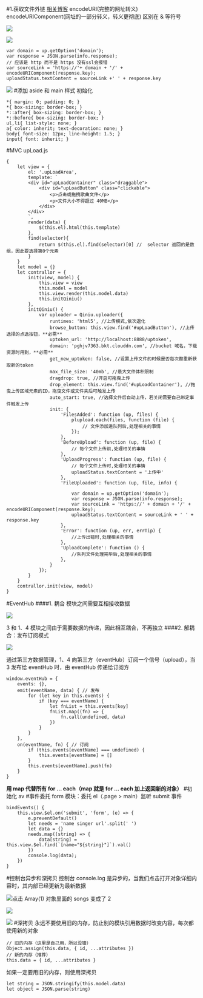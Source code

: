 #1.获取文件外链
[相关博客](https://www.jianshu.com/p/075f5567c9a1)
encodeURI(完整的网址转义)
encodeURIComponent(网址的一部分转义，转义更彻底)
区别在 & 等符号

![](https://upload-images.jianshu.io/upload_images/7094266-9e0890c5b2b9c5f7.png?imageMogr2/auto-orient/strip%7CimageView2/2/w/1240)

![](https://upload-images.jianshu.io/upload_images/7094266-3ab557597f56973e.png?imageMogr2/auto-orient/strip%7CimageView2/2/w/1240)
```
var domain = up.getOption('domain');
var response = JSON.parse(info.response);
// 应该是 http 而不是 https 没有ssl会报错
var sourceLink = 'https://'+ domain + '/' + encodeURIComponent(response.key);
uploadStatus.textContent = sourceLink +' ' + response.key
```
![](https://upload-images.jianshu.io/upload_images/7094266-f1d141ae98914dd2.png?imageMogr2/auto-orient/strip%7CimageView2/2/w/1240)
#添加 aside 和 main 样式
初始化
```
*{ margin: 0; padding: 0; }
*{ box-sizing: border-box; }
*::after{ box-sizing: border-box; }
*::before{ box-sizing: border-box; }
ul,li{ list-style: none; }
a{ color: inherit; text-decoration: none; }
body{ font-size: 12px; line-height: 1.5; }
input{ font: inherit; }
```
#MVC
upLoad.js
```
{
    let view = {
        el: '.upLoadArea',
        template: `
        <div id="upLoadContainer" class="draggable">
            <div id="upLoadButton" class="clickable">
                <p>点击或拖拽歌曲文件</p>
                <p>文件大小不得超过 40MB</p>
            </div>
        </div>
        `,
        render(data) {
            $(this.el).html(this.template)
        },
        find(selector){
            return $(this.el).find(selector)[0] //  selector 返回的是数组，因此要选择第0个元素
        }
    }
    let model = {}
    let contrallor = {
        init(view, model) {
            this.view = view
            this.model = model
            this.view.render(this.model.data)
            this.initQiniu()
        },
        initQiniu() {
            var uploader = Qiniu.uploader({
                runtimes: 'html5', //上传模式,依次退化
                browse_button: this.view.find('#upLoadButton'), //上传选择的点选按钮，**必需**
                uptoken_url: 'http://localhost:8888/uptoken',
                domain: 'pghjv7363.bkt.clouddn.com', //bucket 域名，下载资源时用到，**必需**
                get_new_uptoken: false, //设置上传文件的时候是否每次都重新获取新的token
                max_file_size: '40mb', //最大文件体积限制
                dragdrop: true, //开启可拖曳上传
                drop_element: this.view.find('#upLoadContainer'), //拖曳上传区域元素的ID，拖曳文件或文件夹后可触发上传
                auto_start: true, //选择文件后自动上传，若关闭需要自己绑定事件触发上传
                init: {
                    'FilesAdded': function (up, files) {
                        plupload.each(files, function (file) {
                            // 文件添加进队列后,处理相关的事情
                        });
                    },
                    'BeforeUpload': function (up, file) {
                        // 每个文件上传前,处理相关的事情
                    },
                    'UploadProgress': function (up, file) {
                        // 每个文件上传时,处理相关的事情
                        uploadStatus.textContent = '上传中'
                    },
                    'FileUploaded': function (up, file, info) {

                        var domain = up.getOption('domain');
                        var response = JSON.parse(info.response);
                        var sourceLink = 'https://' + domain + '/' + encodeURIComponent(response.key);
                        uploadStatus.textContent = sourceLink + ' ' + response.key
                    },
                    'Error': function (up, err, errTip) {
                        //上传出错时,处理相关的事情
                    },
                    'UploadComplete': function () {
                        //队列文件处理完毕后,处理相关的事情
                    },
                }
            });
        }
    }
    contrallor.init(view, model)
}
```
#EventHub
####1. 耦合
模块之间需要互相接收数据

![](https://upload-images.jianshu.io/upload_images/7094266-38ddeaa2dd02476c.png?imageMogr2/auto-orient/strip%7CimageView2/2/w/1240)

3 和 1、4 模块之间由于需要数据的传递，因此相互耦合，不再独立
####2. 解耦合：发布订阅模式

![](https://upload-images.jianshu.io/upload_images/7094266-8007742b1c682cd4.png?imageMogr2/auto-orient/strip%7CimageView2/2/w/1240)

通过第三方数据管理，1、4 向第三方（eventHub）订阅一个信号（upload），当 3  发布给 eventHub 时，由 eventHub 传递给订阅方
```
window.eventHub = {
    events: {},
    emit(eventName, data) { // 发布
        for (let key in this.events) {
            if (key === eventName) {
                let fnList = this.events[key]
                fnList.map((fn) => {
                    fn.call(undefined, data)
                })
            }
        }
    },
    on(eventName, fn) { // 订阅
        if (this.events[eventName] === undefined) {
            this.events[eventName] = []
        }
        this.events[eventName].push(fn)
    }
}
```
**用 map 代替所有 for ... each（map 就是 for ... each 加上返回新的对象）**
#初始化 av
#事件委托
form 模块：委托 el（.page > main）监听 submit 事件
```
bindEvents() {
    this.view.$el.on('submit', 'form', (e) => {
        e.preventDefault()
        let needs = 'name singer url'.split(' ')
        let data = {}
        needs.map((string) => {
            data[string] = this.view.$el.find(`[name="${string}"]`).val()
        })
        console.log(data);
    })
}
```
#控制台异步和深拷贝
控制台 console.log 是异步的，当我们点击打开对象详细内容时，其内部已经更新为最新数据

![点击 Array(1) 对象里面的 songs 变成了 2](https://upload-images.jianshu.io/upload_images/7094266-14d97e75f4f0997c.png?imageMogr2/auto-orient/strip%7CimageView2/2/w/1240)


![](https://upload-images.jianshu.io/upload_images/7094266-4a6c7d45b5b4bb9c.png?imageMogr2/auto-orient/strip%7CimageView2/2/w/1240)

![](https://upload-images.jianshu.io/upload_images/7094266-1f50e6e965f9f6c2.png?imageMogr2/auto-orient/strip%7CimageView2/2/w/1240)
#深拷贝
永远不要使用旧的内存，防止别的模块引用数据时改变内容，每次都使用新的对象
```
// 旧的内存（这里是自己用，所以没错）
Object.assign(this.data, { id, ...attributes })
// 新的内存（推荐）
this.data = { id, ...attributes }
```
如果一定要用旧的内存，则使用深拷贝
```
let string = JSON.stringify(this.model.data)
let object = JSON.parse(string)
```
